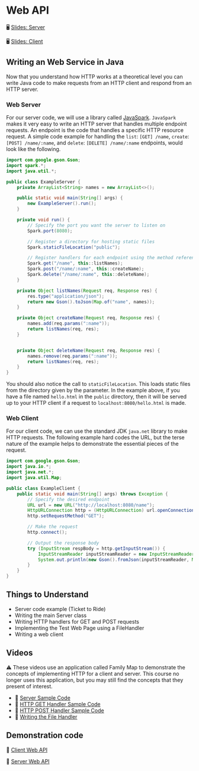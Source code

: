 # Web API

🖥️ [Slides: Server](https://docs.google.com/presentation/d/1Nvb0fUObt-An0nMOFEhgIufnSN6qpixF/edit?usp=sharing&ouid=114081115660452804792&rtpof=true&sd=true)

🖥️ [Slides: Client](https://docs.google.com/presentation/d/1P-qIn-6mrZ28UuRFtFMIvGnjygOtOzZ5/edit?usp=sharing&ouid=114081115660452804792&rtpof=true&sd=true)

## Writing an Web Service in Java

Now that you understand how HTTP works at a theoretical level you can write Java code to make requests from an HTTP client and respond from an HTTP server.

### Web Server

For our server code, we will use a library called [JavaSpark](https://sparkjava.com/). `JavaSpark` makes it very easy to write an HTTP server that handles multiple endpoint requests. An endpoint is the code that handles a specific HTTP resource request. A simple code example for handling the `list`: `[GET] /name`, `create`: `[POST] /name/:name`, and `delete`: `[DELETE] /name/:name` endpoints, would look like the following.

```java
import com.google.gson.Gson;
import spark.*;
import java.util.*;

public class ExampleServer {
    private ArrayList<String> names = new ArrayList<>();

    public static void main(String[] args) {
        new ExampleServer().run();
    }

    private void run() {
        // Specify the port you want the server to listen on
        Spark.port(8080);

        // Register a directory for hosting static files
        Spark.staticFileLocation("public");

        // Register handlers for each endpoint using the method reference syntax
        Spark.get("/name", this::listNames);
        Spark.post("/name/:name", this::createName);
        Spark.delete("/name/:name", this::deleteName);
    }

    private Object listNames(Request req, Response res) {
        res.type("application/json");
        return new Gson().toJson(Map.of("name", names));
    }

    private Object createName(Request req, Response res) {
        names.add(req.params(":name"));
        return listNames(req, res);
    }


    private Object deleteName(Request req, Response res) {
        names.remove(req.params(":name"));
        return listNames(req, res);
    }
}
```

You should also notice the call to `staticFileLocation`. This loads static files from the directory given by the parameter. In the example above, if you have a file named `hello.html` in the `public` directory, then it will be served up to your HTTP client if a request to `localhost:8080/hello.html` is made.

### Web Client

For our client code, we can use the standard JDK `java.net` library to make HTTP requests. The following example hard codes the URL, but the terse nature of the example helps to demonstrate the essential pieces of the request.

```java
import com.google.gson.Gson;
import java.io.*;
import java.net.*;
import java.util.Map;

public class ExampleClient {
    public static void main(String[] args) throws Exception {
        // Specify the desired endpoint
        URL url = new URL("http://localhost:8080/name");
        HttpURLConnection http = (HttpURLConnection) url.openConnection();
        http.setRequestMethod("GET");

        // Make the request
        http.connect();

        // Output the response body
        try (InputStream respBody = http.getInputStream()) {
            InputStreamReader inputStreamReader = new InputStreamReader(respBody);
            System.out.println(new Gson().fromJson(inputStreamReader, Map.class));
        }
    }
}
```

## Things to Understand

- Server code example (Ticket to Ride)
- Writing the main Server class
- Writing HTTP handlers for GET and POST requests
- Implementing the Test Web Page using a FileHandler
- Writing a web client

## Videos

⚠ These videos use an application called Family Map to demonstrate the concepts of implementing HTTP for a client and server. This course no longer uses this application, but you may still find the concepts that they present of interest.

- 🎥 [Server Sample Code](https://byu.hosted.panopto.com/Panopto/Pages/Viewer.aspx?id=6d6b5c43-2521-4b25-8177-ad7201201c19&start=0)
- 🎥 [HTTP GET Handler Sample Code](https://byu.hosted.panopto.com/Panopto/Pages/Viewer.aspx?id=1a90d240-18c0-4baa-9b63-ad7201268866&start=0)
- 🎥 [HTTP POST Handler Sample Code](https://byu.hosted.panopto.com/Panopto/Pages/Viewer.aspx?id=4619d1c4-ac73-4237-90bd-ad72012b020a&start=0)
- 🎥 [Writing the File Handler](https://byu.hosted.panopto.com/Panopto/Pages/Viewer.aspx?id=77ce21ae-8225-460d-8a9e-ad72012d3094&start=0)

## Demonstration code

📁 [Client Web API](example-code/client-web-api)

📁 [Server Web API](example-code/server-web-api)
